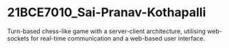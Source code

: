 # 21BCE7010_Sai-Pranav-Kothapalli
Turn-based chess-like game with a server-client architecture, utilising web-sockets for real-time communication and a web-based user interface.
